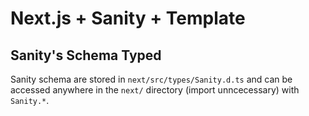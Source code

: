 # Next.js + Sanity + Template

## Sanity's Schema Typed

Sanity schema are stored in `next/src/types/Sanity.d.ts` and can be accessed anywhere in the `next/` directory (import unncecessary) with `Sanity.*`.
